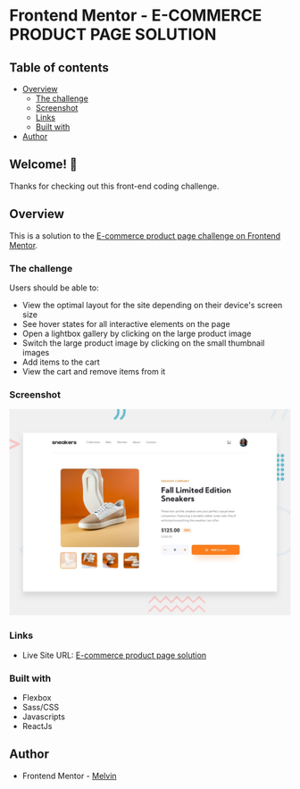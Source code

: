 # Frontend Mentor - E-COMMERCE PRODUCT PAGE SOLUTION

## Table of contents

-  [Overview](#overview)
   -  [The challenge](#the-challenge)
   -  [Screenshot](#screenshot)
   -  [Links](#links)
   -  [Built with](#built-with)
-  [Author](#author)

## Welcome! 👋

Thanks for checking out this front-end coding challenge.

## Overview

This is a solution to the [E-commerce product page challenge on Frontend Mentor](https://www.frontendmentor.io/challenges/ecommerce-product-page-UPsZ9MJp6).

### The challenge

Users should be able to:

-  View the optimal layout for the site depending on their device's screen size
-  See hover states for all interactive elements on the page
-  Open a lightbox gallery by clicking on the large product image
-  Switch the large product image by clicking on the small thumbnail images
-  Add items to the cart
-  View the cart and remove items from it

### Screenshot

![E-commerce product page solution](./src/assets/images/desktop-preview.jpg)

### Links

-  Live Site URL: [E-commerce product page solution](https://product-page-gamma.vercel.app/)

### Built with

-  Flexbox
-  Sass/CSS
-  Javascripts
-  ReactJs

## Author

-  Frontend Mentor - [Melvin](https://www.frontendmentor.io/profile/boymelvs)
